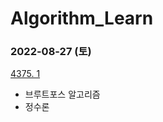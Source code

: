 # Algorithm_Learn
### 2022-08-27 (토)
[4375. 1](https://www.acmicpc.net/problem/4375)
- 브루트포스 알고리즘
- 정수론
